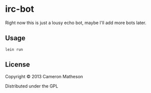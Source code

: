# irc-bot

Right now this is just a lousy echo bot, maybe I'll add more bots later.

## Usage

    lein run

## License

Copyright © 2013 Cameron Matheson

Distributed under the GPL
